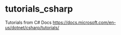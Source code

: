 # tutorials_csharp
Tutorials from C# Docs https://docs.microsoft.com/en-us/dotnet/csharp/tutorials/
